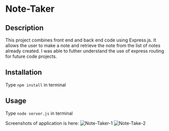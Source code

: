 # Note-Taker

## Description

This project combines front end and back end code using Express.js. It allows the user to make a note and retrieve the note from the list of notes already created. I was able to futher understand the use of express routing for future code projects.

## Installation

Type `npm install` in terminal

## Usage

Type `node server.js` in terminal

Screenshots of application is here:
![Note-Taker-1](https://user-images.githubusercontent.com/81279037/172078491-44df1d52-e1ed-4d2b-9a9b-ea05d901c1b0.png)
![Note-Take-2](https://user-images.githubusercontent.com/81279037/172078506-6a2e2896-e13f-4b34-8d96-84386be77f7a.png)
